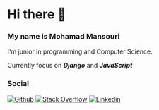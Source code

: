 # Hi there 👋
### My name is Mohamad Mansouri

I'm junior in programming and Computer Science.

Currently focus on ***Django*** and ***JavaScript***

### Social
[![Github](https://img.shields.io/badge/GitHub-100000?style=for-the-badge&logo=github&logoColor=white)](https://github.com/MohamadMansourii)
[![Stack Overflow](https://img.shields.io/badge/Stack_Overflow-D64A17?style=for-the-badge&logo=stack-overflow&logoColor=white)](https://stackoverflow.com/users/11864721/mohamadmansouri)
[![Linkedin](https://img.shields.io/badge/LinkedIn-0077B5?style=for-the-badge&logo=linkedin&logoColor=white)](https://www.linkedin.com/in/mohammadmansourii/)
